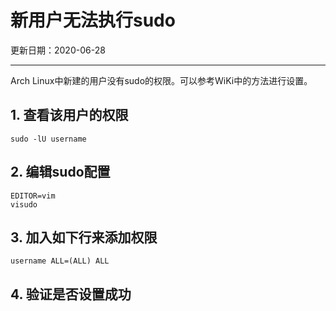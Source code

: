 # 新用户无法执行sudo

更新日期：2020-06-28

---------------------------

Arch Linux中新建的用户没有sudo的权限。可以参考WiKi中的方法进行设置。

## 1. 查看该用户的权限

    sudo -lU username

## 2. 编辑sudo配置

    EDITOR=vim
    visudo

## 3. 加入如下行来添加权限

    username ALL=(ALL) ALL

## 4. 验证是否设置成功
